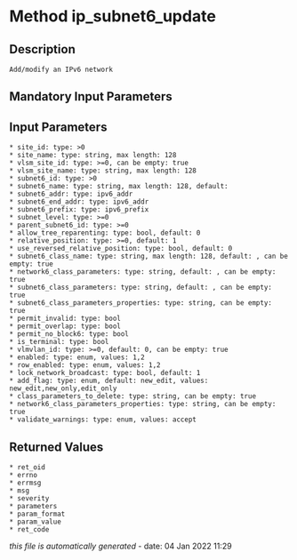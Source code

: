 # Method ip_subnet6_update

## Description
	Add/modify an IPv6 network

## Mandatory Input Parameters

## Input Parameters
	* site_id: type: >0
	* site_name: type: string, max length: 128
	* vlsm_site_id: type: >=0, can be empty: true
	* vlsm_site_name: type: string, max length: 128
	* subnet6_id: type: >0
	* subnet6_name: type: string, max length: 128, default: 
	* subnet6_addr: type: ipv6_addr
	* subnet6_end_addr: type: ipv6_addr
	* subnet6_prefix: type: ipv6_prefix
	* subnet_level: type: >=0
	* parent_subnet6_id: type: >=0
	* allow_tree_reparenting: type: bool, default: 0
	* relative_position: type: >=0, default: 1
	* use_reversed_relative_position: type: bool, default: 0
	* subnet6_class_name: type: string, max length: 128, default: , can be empty: true
	* network6_class_parameters: type: string, default: , can be empty: true
	* subnet6_class_parameters: type: string, default: , can be empty: true
	* subnet6_class_parameters_properties: type: string, can be empty: true
	* permit_invalid: type: bool
	* permit_overlap: type: bool
	* permit_no_block6: type: bool
	* is_terminal: type: bool
	* vlmvlan_id: type: >=0, default: 0, can be empty: true
	* enabled: type: enum, values: 1,2
	* row_enabled: type: enum, values: 1,2
	* lock_network_broadcast: type: bool, default: 1
	* add_flag: type: enum, default: new_edit, values: new_edit,new_only,edit_only
	* class_parameters_to_delete: type: string, can be empty: true
	* network6_class_parameters_properties: type: string, can be empty: true
	* validate_warnings: type: enum, values: accept

## Returned Values
	* ret_oid
	* errno
	* errmsg
	* msg
	* severity
	* parameters
	* param_format
	* param_value
	* ret_code


*this file is automatically generated* - date: 04 Jan 2022 11:29